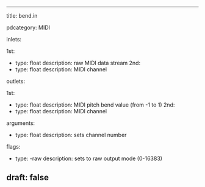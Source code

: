 --- 


title: bend.in

pdcategory: MIDI

inlets:

  1st:
  - type: float
    description: raw MIDI data stream
  2nd:
  - type: float
    description: MIDI channel

outlets:

  1st:
  - type: float
    description: MIDI pitch bend value (from -1 to 1)
  2nd:
  - type: float
    description: MIDI channel

arguments:
  - type: float
    description: sets channel number



flags:
  - type: -raw
    description: sets to raw output mode (0-16383)

draft: false
---